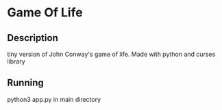 # Game Of Life

## Description

tiny version of John Conway's game of life. Made with python and curses library

## Running
python3 app.py in main directory

